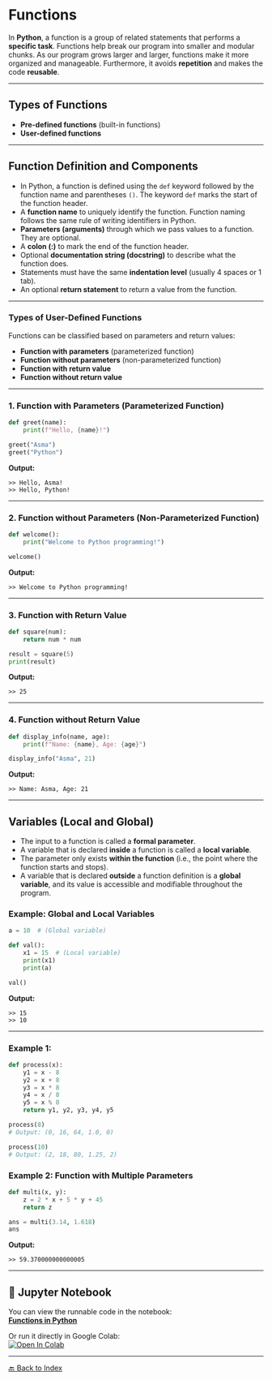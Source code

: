 # Functions

In **Python**, a function is a group of related statements that performs a **specific task**. Functions help break our program into smaller and modular chunks. As our program grows larger and larger, functions make it more organized and manageable. Furthermore, it avoids **repetition** and makes the code **reusable**.

---

## Types of Functions

- **Pre-defined functions** (built-in functions)  
- **User-defined functions**

---

## Function Definition and Components

- In Python, a function is defined using the `def` keyword followed by the function name and parentheses `()`. The keyword `def` marks the start of the function header.  
- A **function name** to uniquely identify the function. Function naming follows the same rule of writing identifiers in Python.  
- **Parameters (arguments)** through which we pass values to a function. They are optional.  
- A **colon (:)** to mark the end of the function header.  
- Optional **documentation string (docstring)** to describe what the function does.  
- Statements must have the same **indentation level** (usually 4 spaces or 1 tab).  
- An optional **return statement** to return a value from the function.

---  

### Types of User-Defined Functions

Functions can be classified based on parameters and return values:

- **Function with parameters** (parameterized function)  
- **Function without parameters** (non-parameterized function)  
- **Function with return value**  
- **Function without return value**

---

### 1. Function with Parameters (Parameterized Function)

```python
def greet(name):
    print(f"Hello, {name}!")

greet("Asma")
greet("Python")
````

**Output:**

```
>> Hello, Asma!
>> Hello, Python!
```

---

### 2. Function without Parameters (Non-Parameterized Function)

```python
def welcome():
    print("Welcome to Python programming!")

welcome()
```

**Output:**

```
>> Welcome to Python programming!
```

---

### 3. Function with Return Value

```python
def square(num):
    return num * num

result = square(5)
print(result)
```

**Output:**

```
>> 25
```

---

### 4. Function without Return Value

```python
def display_info(name, age):
    print(f"Name: {name}, Age: {age}")

display_info("Asma", 21)
```

**Output:**

```
>> Name: Asma, Age: 21
```

---
## Variables (Local and Global)

- The input to a function is called a **formal parameter**.  
- A variable that is declared **inside** a function is called a **local variable**.  
- The parameter only exists **within the function** (i.e., the point where the function starts and stops).  
- A variable that is declared **outside** a function definition is a **global variable**, and its value is accessible and modifiable throughout the program.  

### Example: Global and Local Variables

```python
a = 10  # (Global variable)

def val():
    x1 = 15  # (Local variable)
    print(x1)
    print(a)

val()
```

**Output:**

```
>> 15
>> 10
````

---


### Example 1:

```python
def process(x):
    y1 = x - 8
    y2 = x + 8
    y3 = x * 8
    y4 = x / 8
    y5 = x % 8
    return y1, y2, y3, y4, y5

process(8)
# Output: (0, 16, 64, 1.0, 0)

process(10)
# Output: (2, 18, 80, 1.25, 2)
```

### Example 2: Function with Multiple Parameters

```python
def multi(x, y):
    z = 2 * x + 5 * y + 45
    return z

ans = multi(3.14, 1.618)
ans
```

**Output:**

```
>> 59.370000000000005
```

---

## 📗 Jupyter Notebook
You can view the runnable code in the notebook:  
[**Functions in Python**](./Notebook/Functions_in_Python.ipynb)

Or run it directly in Google Colab:  
[![Open In Colab](https://colab.research.google.com/assets/colab-badge.svg)](https://colab.research.google.com/github/asma-afzal-sayyed/python-fundamentals-2025/blob/main/Notebook/Functions_in_Python.ipynb)

---
[🔙 Back to Index](README.md)
